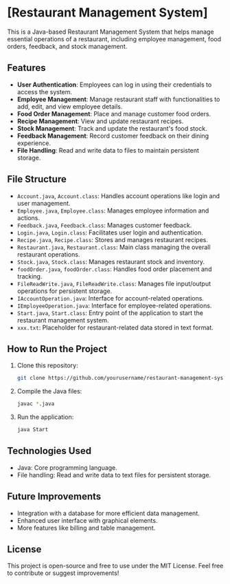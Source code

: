 # [Restaurant Management System]

This is a Java-based Restaurant Management System that helps manage essential operations of a restaurant, including employee management, food orders, feedback, and stock management.

## Features

- **User Authentication**: Employees can log in using their credentials to access the system.
- **Employee Management**: Manage restaurant staff with functionalities to add, edit, and view employee details.
- **Food Order Management**: Place and manage customer food orders.
- **Recipe Management**: View and update restaurant recipes.
- **Stock Management**: Track and update the restaurant's food stock.
- **Feedback Management**: Record customer feedback on their dining experience.
- **File Handling**: Read and write data to files to maintain persistent storage.

## File Structure

- `Account.java`, `Account.class`: Handles account operations like login and user management.
- `Employee.java`, `Employee.class`: Manages employee information and actions.
- `Feedback.java`, `Feedback.class`: Manages customer feedback.
- `Login.java`, `Login.class`: Facilitates user login and authentication.
- `Recipe.java`, `Recipe.class`: Stores and manages restaurant recipes.
- `Restaurant.java`, `Restaurant.class`: Main class managing the overall restaurant operations.
- `Stock.java`, `Stock.class`: Manages restaurant stock and inventory.
- `foodOrder.java`, `foodOrder.class`: Handles food order placement and tracking.
- `FileReadWrite.java`, `FileReadWrite.class`: Manages file input/output operations for persistent storage.
- `IAccountOperation.java`: Interface for account-related operations.
- `IEmployeeOperation.java`: Interface for employee-related operations.
- `Start.java`, `Start.class`: Entry point of the application to start the restaurant management system.
- `xxx.txt`: Placeholder for restaurant-related data stored in text format.

## How to Run the Project

1. Clone this repository:
   ```bash
   git clone https://github.com/yourusername/restaurant-management-system.git
   ```

2. Compile the Java files:
   ```bash
   javac *.java
   ```

3. Run the application:
   ```bash
   java Start
   ```

## Technologies Used

- Java: Core programming language.
- File handling: Read and write data to text files for persistent storage.

## Future Improvements

- Integration with a database for more efficient data management.
- Enhanced user interface with graphical elements.
- More features like billing and table management.

## License

This project is open-source and free to use under the MIT License. Feel free to contribute or suggest improvements!
